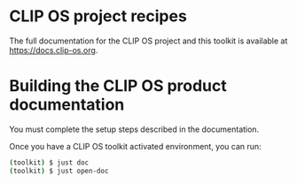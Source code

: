 # CLIP OS project recipes

The full documentation for the CLIP OS project and this toolkit is available at
<https://docs.clip-os.org>.

# Building the CLIP OS product documentation

You must complete the setup steps described in the documentation.

Once you have a CLIP OS toolkit activated environment, you can run:

```bash
(toolkit) $ just doc
(toolkit) $ just open-doc
```
